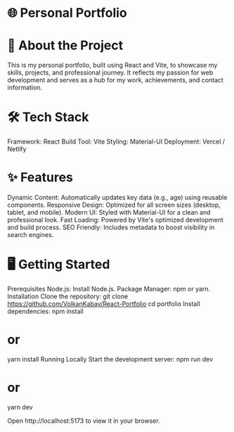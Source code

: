 # 🌐 Personal Portfolio
# 🚀 About the Project
This is my personal portfolio, built using React and Vite, to showcase my skills, projects, and professional journey. It reflects my passion for web development and serves as a hub for my work, achievements, and contact information.

# 🛠️ Tech Stack
Framework: React
Build Tool: Vite
Styling: Material-UI
Deployment: Vercel / Netlify
# ✨ Features
Dynamic Content: Automatically updates key data (e.g., age) using reusable components.
Responsive Design: Optimized for all screen sizes (desktop, tablet, and mobile).
Modern UI: Styled with Material-UI for a clean and professional look.
Fast Loading: Powered by Vite's optimized development and build process.
SEO Friendly: Includes metadata to boost visibility in search engines.
# 🖥️ Getting Started
Prerequisites
Node.js: Install Node.js.
Package Manager: npm or yarn.
Installation
Clone the repository:
git clone https://github.com/VolkanKabay/React-Portfolio
cd portfolio
Install dependencies:
npm install
# or
yarn install
Running Locally
Start the development server:
npm run dev
# or
yarn dev

Open http://localhost:5173 to view it in your browser.
